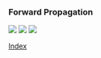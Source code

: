 ### Forward Propagation
![](Pasted%20image%2020230923103334.png)
![](Pasted%20image%2020230923103636.png)
![](Pasted%20image%2020230923103818.png)

[Index](Index.md)
